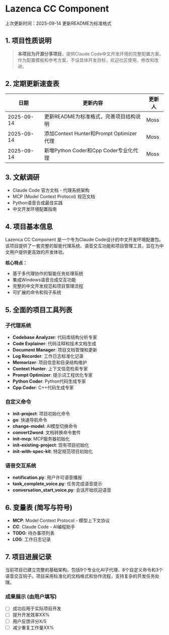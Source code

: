 # Lazenca CC Component
上次更新时间：2025-09-14 更新README为标准格式

## 1. 项目性质说明
> **本项目为开源分享项目**，提供Claude Code中文开发环境的完整配置方案。作为配置模板和参考方案，不设具体开发目标，欢迎社区使用、修改和改进。

## 2. 定期更新速查表
| 日期 | 更新内容 | 更新人 |
|------|----------|--------|
| 2025-09-14 | 更新README为标准格式，完善项目结构说明 | Moss |
| 2025-09-14 | 添加Context Hunter和Prompt Optimizer代理 | Moss |
| 2025-09-14 | 新增Python Coder和Cpp Coder专业化代理 | Moss |

## 3. 文献调研
- Claude Code 官方文档 - 代理系统架构
- MCP (Model Context Protocol) 规范文档
- Python语音合成最佳实践
- 中文开发环境配置指南

## 4. 项目基本信息
Lazenca CC Component 是一个专为Claude Code设计的中文开发环境配置包。该项目提供了一套完整的智能代理系统、语音交互功能和项目管理工具，旨在为中文用户提供更高效的开发体验。

**核心特点：**
- 基于多代理协作的智能任务处理系统
- 集成Windows语音合成交互功能
- 完整的中文开发规范和项目管理流程
- 可扩展的命令和钩子系统

## 5. 全面的项目工具列表
### 子代理系统
- **Codebase Analyzer**: 代码库结构分析专家
- **Code Explainer**: 代码注释和技术文档生成
- **Document Manager**: 项目文档管理和更新
- **Log Recorder**: 工作日志标准化记录
- **Memorizer**: 项目信息和目录结构维护
- **Context Hunter**: 上下文信息检索专家
- **Prompt Optimizer**: 提示词工程优化专家
- **Python Coder**: Python代码生成专家
- **Cpp Coder**: C++代码生成专家

### 自定义命令
- **init-project**: 项目初始化命令
- **go**: 快速导航命令
- **change-model**: AI模型切换命令
- **convert2word**: 文档转换命令套件
- **init-mcp**: MCP服务器初始化
- **init-existing-project**: 现有项目初始化
- **init-with-spec-kit**: 特定规范项目初始化

### 语音交互系统
- **notification.py**: 用户许可语音播报
- **task_complete_voice.py**: 任务完成语音提示
- **conversation_start_voice.py**: 会话开始欢迎语音

## 6. 变量表 (简写与符号)
- **MCP**: Model Context Protocol - 模型上下文协议
- **CC**: Claude Code - AI编程助手
- **TODO**: 待办事项列表
- **LOG**: 工作日志记录

## 7. 项目进展记录
当前项目已建立完整的基础架构，包括9个专业化AI子代理、8个自定义命令和3个语音交互钩子。项目采用标准化的文档格式和协作流程，支持复杂的开发任务处理。

### 成果展示 (由用户填写)
- [ ] 成功应用于实际项目开发
- [ ] 提升开发效率XX%
- [ ] 用户反馈评分X/5
- [ ] 减少重复工作量XX%